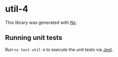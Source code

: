 # util-4

This library was generated with [Nx](https://nx.dev).

## Running unit tests

Run `nx test util-4` to execute the unit tests via [Jest](https://jestjs.io).
